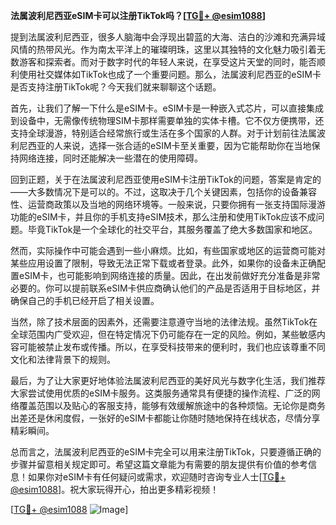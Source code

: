 **法属波利尼西亚eSIM卡可以注册TikTok吗？[[TG💪+ @esim1088](https://t.me/s/esim1088)]**

提到法属波利尼西亚，很多人脑海中会浮现出碧蓝的大海、洁白的沙滩和充满异域风情的热带风光。作为南太平洋上的璀璨明珠，这里以其独特的文化魅力吸引着无数游客和探索者。而对于数字时代的年轻人来说，在享受这片天堂的同时，能否顺利使用社交媒体如TikTok也成了一个重要问题。那么，法属波利尼西亚的eSIM卡是否支持注册TikTok呢？今天我们就来聊聊这个话题。

首先，让我们了解一下什么是eSIM卡。eSIM卡是一种嵌入式芯片，可以直接集成到设备中，无需像传统物理SIM卡那样需要单独的实体卡槽。它不仅方便携带，还支持全球漫游，特别适合经常旅行或生活在多个国家的人群。对于计划前往法属波利尼西亚的人来说，选择一张合适的eSIM卡至关重要，因为它能帮助你在当地保持网络连接，同时还能解决一些潜在的使用障碍。

回到正题，关于在法属波利尼西亚使用eSIM卡注册TikTok的问题，答案是肯定的——大多数情况下是可以的。不过，这取决于几个关键因素，包括你的设备兼容性、运营商政策以及当地的网络环境等。一般来说，只要你拥有一张支持国际漫游功能的eSIM卡，并且你的手机支持eSIM技术，那么注册和使用TikTok应该不成问题。毕竟TikTok是一个全球化的社交平台，其服务覆盖了绝大多数国家和地区。

然而，实际操作中可能会遇到一些小麻烦。比如，有些国家或地区的运营商可能对某些应用设置了限制，导致无法正常下载或者登录。此外，如果你的设备未正确配置eSIM卡，也可能影响到网络连接的质量。因此，在出发前做好充分准备是非常必要的。你可以提前联系eSIM卡供应商确认他们的产品是否适用于目标地区，并确保自己的手机已经开启了相关设置。

当然，除了技术层面的因素外，还需要注意遵守当地的法律法规。虽然TikTok在全球范围内广受欢迎，但在特定情况下仍可能存在一定的风险。例如，某些敏感内容可能被禁止发布或传播。所以，在享受科技带来的便利时，我们也应该尊重不同文化和法律背景下的规则。

最后，为了让大家更好地体验法属波利尼西亚的美好风光与数字化生活，我们推荐大家尝试使用优质的eSIM卡服务。这类服务通常具有便捷的操作流程、广泛的网络覆盖范围以及贴心的客服支持，能够有效缓解旅途中的各种烦恼。无论你是商务出差还是休闲度假，一张好的eSIM卡都能让你随时随地保持在线状态，尽情分享精彩瞬间。

总而言之，法属波利尼西亚的eSIM卡完全可以用来注册TikTok，只要遵循正确的步骤并留意相关规定即可。希望这篇文章能为有需要的朋友提供有价值的参考信息！如果你对eSIM卡有任何疑问或需求，欢迎随时咨询专业人士[[TG💪+ @esim1088](https://t.me/s/esim1088)]。祝大家玩得开心，拍出更多精彩视频！

[[TG💪+ @esim1088](https://t.me/s/esim1088) ![Image](https://i.postimg.cc/4NQfJmqS/Snipaste-2025-05-13-00-14-12.png)]